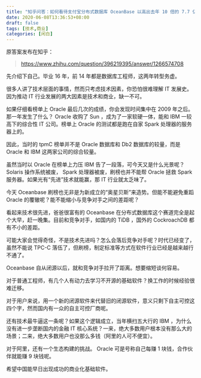 ```yaml
---
title: "知乎问答：如何看待支付宝分布式数据库 OceanBase 以高出去年 10 倍的 7.7 亿 tpmC 打破自己创下的世界纪录?"
date: 2020-06-08T13:36:53+08:00
draft: false
tags: [技术,商业]
categories: [闲白]
---
```


原答案发布在知乎：
> https://www.zhihu.com/question/396219395/answer/1266574708

先介绍下自己。毕业 16 年，前 14 年都是数据库工程师，这两年转型务虚。

很多人讲了技术层面的事情，然而只考虑技术因素，你恐怕很难理解 IT 发展史。因为推动 IT 行业发展的两大因素是技术和商业，缺一不可。

如果仔细看榜单上 Oracle 最后几次的成绩，你会发现时间集中在 2009 年之后。那一年发生了什么？ Oracle 收购了 Sun ，成为了一家软硬一体，能和 IBM 一较高下的综合性 IT 公司。榜单上 Oracle 的测试都是跑在自家 Spark 处理器的服务器上的。

因此，当时的 tpmC 榜单并不是 Oracle 数据库和 Db2 数据库的较量，而是 Oracle 和 IBM 这两家公司的综合较量。

虽然当时以 Oracle 在榜单上力压 IBM 告了一段落，可今天又是什么光景呢？ Solaris 操作系统被废， Spark 处理器被废，刷榜也并不能帮 Oracle 拯救 Spark 服务器。如果光有“先进”技术就能赢，那 IT 行业就太乏味了。

今天 Oceanbase 刷榜也无非是为新成立的“奥星贝斯”来造势。但能不能避免重蹈 Oracle 的覆辙呢？能不能缩小与竞争对手之间的差距呢？

看起来技术很先进，爸爸很富有的 Oceanbase 在分布式数据库这个赛道完全是起个大早，赶一晚集。目前和竞争对手，如国内的 TiDB ，国外的 CockroachDB 都有不小的差距。

可能大家会觉得奇怪，不是技术先进吗？怎么会落后竞争对手呢？时代已经变了，虽然不能说 TPC-C 落伍了，但刷榜，制定标准等方式在软件行业已经是越来越行不通了。

Oceanbase 自从闭源以后，就和竞争对手拉开了距离。想要缩短谈何容易。

对于普通工程师，有几个人有动力去学习不开源的基础软件？换工作的时候经验很难迁移。

对于用户来说，用一个新的闭源软件来代替旧的闭源软件，意义只剩下自主可控这四个字，然而国内有一众的自主可控厂商呢。

还有技术最牛逼这一条呢？如果这个逻辑成立，当年横扫五大行的 IBM ，为什么没有进一步垄断国内的金融 IT 核心系统？一来，绝大多数用户根本没有那么大的场景；二来，绝大多数用户也没那么多钱（阿里的人可不便宜）。

对于阿里，还有一个生态构建的挑战。 Oracle 可是号称自己每赚 1 块钱，合作伙伴就能赚 9 块钱呢。

希望中国能早日出现成功的商业化基础软件。
